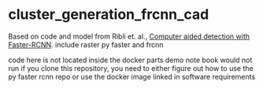 # cluster_generation_frcnn_cad
Based on code and model from Ribli et. al., [Computer aided detection with Faster-RCNN](https://github.com/riblidezso/frcnn_cad). 
include raster
py faster and frcnn

code here is not located inside the docker parts
demo note book would not run if you clone this repository, you need to either figure out how to use the py faster rcnn repo or use the docker image linked in software requirements
